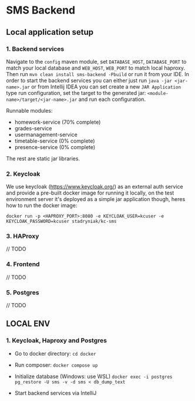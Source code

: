 # SMS Backend

## Local application setup

### 1. Backend services

Navigate to the `config` maven module, set `DATABASE_HOST`, `DATABASE_PORT` to match your local database and
`WEB_HOST`, `WEB_PORT` to match local haproxy. Then run `mvn clean install sms-backend -Pbuild` or run it from
your IDE. In order to start the backend services you can either just run `java -jar <jar-name>.jar` or from 
Intellij IDEA you can set create a new `JAR Application` type run configuration, set the target to the generated
jar: `<module-name>/target/<jar-name>.jar` and run each configuration.

Runnable modules:
- homework-service (70% complete)
- grades-service 
- usermanagement-service
- timetable-service (0% complete)
- presence-service (0% complete)

The rest are static jar libraries.

### 2. Keycloak

We use keycloak (https://www.keycloak.org/) as an external auth service and provide a pre-built docker image
for running it locally, on the test environment server it's deployed as a simple jar application though, heres
how to run the docker image:

`docker run -p <HAPROXY_PORT>:8080 -e KEYCLOAK_USER=kcuser -e KEYCLOAK_PASSWORD=kcuser stadryniak/kc-sms`

### 3. HAProxy

// TODO

### 4. Frontend

// TODO

### 5. Postgres

// TODO

## LOCAL ENV
### 1. Keycloak, Haproxy and Postgres

- Go to docker directory: 
`cd docker`

- Run composer:
`docker compose up`
  
- Initialize database (Windows: use WSL)
`docker exec -i postgres  pg_restore -U sms -v -d sms < db_dump_text`

- Start backend services via IntelliJ